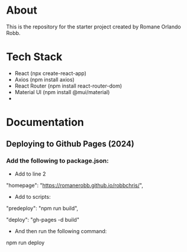 # About

This is the repository for the starter project created by Romane Orlando Robb.

# Tech Stack

- React (npx create-react-app)
- Axios (npm install axios)
- React Router (npm install react-router-dom)
- Material UI (npm install @mui/material)
- 

# Documentation

## Deploying to Github Pages (2024)

### Add the following to package.json:

- Add to line 2

"homepage": "https://romanerobb.github.io/robbchris/",

- Add to scripts:

"predeploy": "npm run build",

"deploy": "gh-pages -d build"

- And then run the following command:

npm run deploy